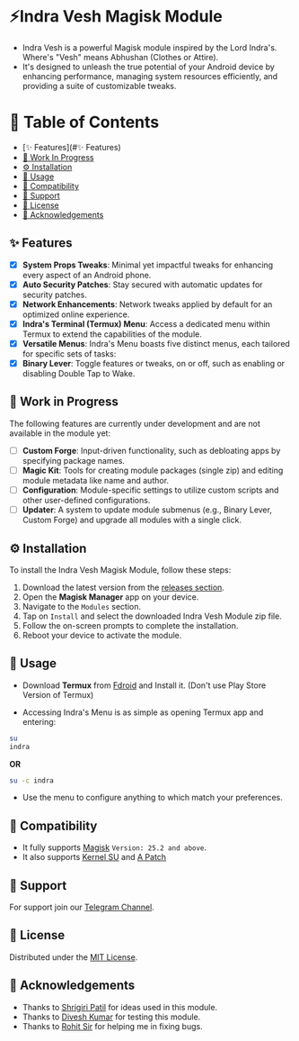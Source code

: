 
# ⚡Indra Vesh Magisk Module 

- Indra Vesh is a powerful Magisk module inspired by the Lord Indra's. Where's "Vesh" means Abhushan (Clothes or Attire). 
- It's designed to unleash the true potential of your Android device by enhancing performance, managing system resources efficiently, and providing a suite of customizable tweaks.


# 📑 Table of Contents
- [✨ Features](#✨ Features)
- [🚧 Work In Progress](#work-in-progress)
- [⚙️ Installation](#installation)
- [📖 Usage](#usage)
- [🔧 Compatibility](#compatibility)
- [💬 Support](#support)
- [📜 License](#license)
- [💖 Acknowledgements](#acknowledgements)
## ✨ Features

- [x]  **System Props Tweaks**: Minimal yet impactful tweaks for enhancing every aspect of an Android phone.
- [x]  **Auto Security Patches**: Stay secured with automatic updates for security patches.
- [x]  **Network Enhancements**: Network tweaks applied by default for an optimized online experience.
- [x]  **Indra's Terminal (Termux) Menu**: Access a dedicated menu within Termux to extend the capabilities of the module.
- [x]  **Versatile Menus**: Indra's Menu boasts five distinct menus, each tailored for specific sets of tasks:
  - [x]  **Binary Lever**: Toggle features or tweaks, on or off, such as enabling or disabling Double Tap to Wake.

## 🚧 Work in Progress

The following features are currently under development and are not available in the module yet:

- [ ]  **Custom Forge**: Input-driven functionality, such as debloating apps by specifying package names.
- [ ]  **Magic Kit**: Tools for creating module packages (single zip) and editing module metadata like name and author.
- [ ]  **Configuration**: Module-specific settings to utilize custom scripts and other user-defined configurations.
- [ ]  **Updater**: A system to update module submenus (e.g., Binary Lever, Custom Forge) and upgrade all modules with a single click.
## ⚙️ Installation

To install the Indra Vesh Magisk Module, follow these steps:

1. Download the latest version from the [releases section](Your-GitHub-Releases-Link).
2. Open the **Magisk Manager** app on your device.
3. Navigate to the `Modules` section.
4. Tap on `Install` and select the downloaded Indra Vesh Module zip file.
5. Follow the on-screen prompts to complete the installation.
6. Reboot your device to activate the module.

## 📖 Usage
- Download **Termux** from [Fdroid](https://f-droid.org/en/packages/com.termux/) and Install it. (Don't use Play Store Version of Termux)

- Accessing Indra's Menu is as simple as opening Termux app and entering:
```bash
su
indra
```

**OR**

```bash
su -c indra
```

- Use the menu to configure anything to which match your preferences.



## 🔧 Compatibility
- It fully supports [Magisk](https://github.com/topjohnwu/Magisk) ```Version: 25.2 and above```.
- It also supports [Kernel SU](https://github.com/tiann/KernelSU) and [A Patch](https://github.com/bmax121/APatch)
## 💬 Support

For support join our [Telegram Channel](https://telegram.me/flaxcubegaming).
## 📜 License

Distributed under the [MIT License](https://choosealicense.com/licenses/mit/).
## 💖 Acknowledgements

 - Thanks to [Shrigiri Patil](https://telegram.me/@BosadBillaHun) for ideas used in this module.
 - Thanks to [Divesh Kumar](https://telegram.me/@DIV3SH_KUMAR) for testing this module.
- Thanks to [Rohit Sir](https://telegram.me/@lazymeao) for helping me in fixing bugs.
